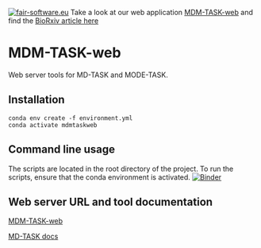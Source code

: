 [![fair-software.eu](https://img.shields.io/badge/fair--software.eu-%E2%97%8F%20%20%E2%97%8F%20%20%E2%97%8B%20%20%E2%97%8B%20%20%E2%97%8B-orange)](https://fair-software.eu)
Take a look at our web application [MDM-TASK-web](https://mdmtaskweb.rubi.ru.ac.za/) and find the [BioRxiv article here](https://www.biorxiv.org/content/10.1101/2021.01.29.428734v1)

# MDM-TASK-web
Web server tools for MD-TASK and MODE-TASK.

## Installation
```
conda env create -f environment.yml
conda activate mdmtaskweb
```

## Command line usage
The scripts are located in the root directory of the project. To run the scripts, ensure that the conda environment is activated. 
[![Binder](https://mybinder.org/badge_logo.svg)](https://mybinder.org/v2/gh/RUBi-ZA/MD-TASK/mdmtask-dev?filepath=example%2Fmdmtaskweb_tutorial.ipynb)

## Web server URL and tool documentation
[MDM-TASK-web](https://mdmtaskweb.rubi.ru.ac.za)

[MD-TASK docs](http://md-task.readthedocs.io/en/latest/index.html)
